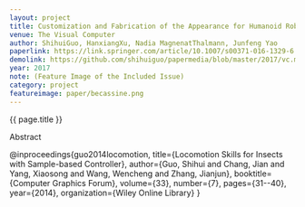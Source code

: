```yaml
---
layout: project
title: Customization and Fabrication of the Appearance for Humanoid Robot
venue: The Visual Computer 
author: ShihuiGuo, HanxiangXu, Nadia MagnenatThalmann, Junfeng Yao
paperlink: https://link.springer.com/article/10.1007/s00371-016-1329-6
demolink: https://github.com/shihuiguo/papermedia/blob/master/2017/vc.mp4?raw=true
year: 2017
note: (Feature Image of the Included Issue)
category: project
featureimage: paper/becassine.png
---
```

{{ page.title }}

Abstract


@inproceedings{guo2014locomotion,
  title={Locomotion Skills for Insects with Sample-based Controller},
  author={Guo, Shihui and Chang, Jian and Yang, Xiaosong and Wang, Wencheng and Zhang, Jianjun},
  booktitle={Computer Graphics Forum},
  volume={33},
  number={7},
  pages={31--40},
  year={2014},
  organization={Wiley Online Library}
}
